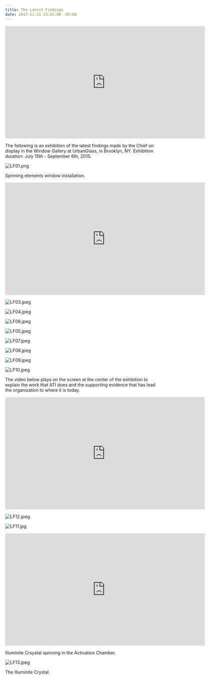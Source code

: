 ```yaml
---
title: The Latest Findings
date: 2017-11-21 23:01:00 -05:00
---
```


<iframe src="https://player.vimeo.com/video/140801737" width="640" height="360" frameborder="0" webkitallowfullscreen mozallowfullscreen allowfullscreen></iframe>

The following is an exhibition of the latest findings made by the Chief on display in the Window Gallery at UrbanGlass, in Brooklyn, NY. Exhibition duration: July 15th - September 6th, 2015. 

![LF01.png](/uploads/LF01.png)

Spinning elements window installation.

<iframe src="https://player.vimeo.com/video/140802013" width="640" height="360" frameborder="0" webkitallowfullscreen mozallowfullscreen allowfullscreen></iframe>

![LF03.jpeg](/uploads/LF03.jpeg)

![LF04.jpeg](/uploads/LF04.jpeg)

![LF06.jpeg](/uploads/LF06.jpeg)

![LF05.jpeg](/uploads/LF05.jpeg)

![LF07.jpeg](/uploads/LF07.jpeg)

![LF08.jpeg](/uploads/LF08.jpeg)

![LF09.jpeg](/uploads/LF09.jpeg)

![LF10.jpeg](/uploads/LF10.jpeg)

The video below plays on the screen at the center of the exhibition to explain the work that ATI does and the supporting evidence that has lead the organization to where it is today.

<iframe src="https://player.vimeo.com/video/140800806" width="640" height="360" frameborder="0" webkitallowfullscreen mozallowfullscreen allowfullscreen></iframe>

![LF12.jpeg](/uploads/LF12.jpeg)

![LF11.jpg](/uploads/LF11.jpg)

<iframe src="https://player.vimeo.com/video/140801882" width="640" height="360" frameborder="0" webkitallowfullscreen mozallowfullscreen allowfullscreen></iframe>

Illuminite Crsystal spinning in the Activation Chamber.

![LF13.jpeg](/uploads/LF13.jpeg)

The Illuminite Crystal.